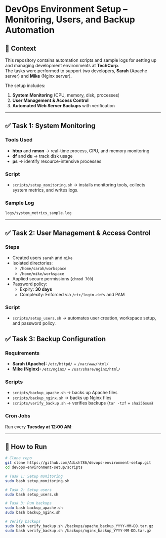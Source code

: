 # DevOps Environment Setup – Monitoring, Users, and Backup Automation

## 📌 Context
This repository contains automation scripts and sample logs for setting up and managing development environments at **TechCorp**.  
The tasks were performed to support two developers, **Sarah** (Apache server) and **Mike** (Nginx server).  

The setup includes:
1. **System Monitoring** (CPU, memory, disk, processes)
2. **User Management & Access Control**
3. **Automated Web Server Backups** with verification

---

## ✅ Task 1: System Monitoring

### Tools Used
- **htop** and **nmon** → real-time process, CPU, and memory monitoring
- **df** and **du** → track disk usage
- **ps** → identify resource-intensive processes

### Script
- `scripts/setup_monitoring.sh` → installs monitoring tools, collects system metrics, and writes logs.

### Sample Log
`logs/system_metrics_sample.log`



---

## ✅ Task 2: User Management & Access Control

### Steps
- Created users `sarah` and `mike`
- Isolated directories:
  - `/home/sarah/workspace`
  - `/home/mike/workspace`
- Applied secure permissions (`chmod 700`)
- Password policy:
  - Expiry: **30 days**
  - Complexity: Enforced via `/etc/login.defs` and PAM

### Script
- `scripts/setup_users.sh` → automates user creation, workspace setup, and password policy.

## ✅ Task 3: Backup Configuration

### Requirements
- **Sarah (Apache):** `/etc/httpd/` + `/var/www/html/`
- **Mike (Nginx):** `/etc/nginx/` + `/usr/share/nginx/html/`

### Scripts
- `scripts/backup_apache.sh` → backs up Apache files
- `scripts/backup_nginx.sh` → backs up Nginx files
- `scripts/verify_backup.sh` → verifies backups (`tar -tzf` + `sha256sum`)

### Cron Jobs
Run every **Tuesday at 12:00 AM**:


---

## 🚀 How to Run

```bash
# Clone repo
git clone https://github.com/Adish786/devops-environment-setup.git
cd devops-environment-setup/scripts

# Task 1: Setup monitoring
sudo bash setup_monitoring.sh

# Task 2: Setup users
sudo bash setup_users.sh

# Task 3: Run backups
sudo bash backup_apache.sh
sudo bash backup_nginx.sh

# Verify backups
sudo bash verify_backup.sh /backups/apache_backup_YYYY-MM-DD.tar.gz
sudo bash verify_backup.sh /backups/nginx_backup_YYYY-MM-DD.tar.gz
